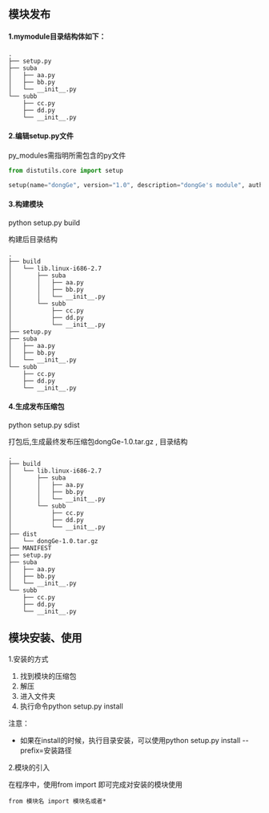## 模块发布

#### 1.mymodule目录结构体如下：
```
.
├── setup.py
├── suba
│   ├── aa.py
│   ├── bb.py
│   └── __init__.py
└── subb
    ├── cc.py
    ├── dd.py
    └── __init__.py
```

#### 2.编辑setup.py文件

py_modules需指明所需包含的py文件
```py
from distutils.core import setup

setup(name="dongGe", version="1.0", description="dongGe's module", author="dongGe", py_modules=['suba.aa', 'suba.bb', 'subb.cc', 'subb.dd'])
```
#### 3.构建模块

python setup.py build

构建后目录结构
```
.
├── build
│   └── lib.linux-i686-2.7
│       ├── suba
│       │   ├── aa.py
│       │   ├── bb.py
│       │   └── __init__.py
│       └── subb
│           ├── cc.py
│           ├── dd.py
│           └── __init__.py
├── setup.py
├── suba
│   ├── aa.py
│   ├── bb.py
│   └── __init__.py
└── subb
    ├── cc.py
    ├── dd.py
    └── __init__.py
```

#### 4.生成发布压缩包

python setup.py sdist

打包后,生成最终发布压缩包dongGe-1.0.tar.gz , 目录结构
```
.
├── build
│   └── lib.linux-i686-2.7
│       ├── suba
│       │   ├── aa.py
│       │   ├── bb.py
│       │   └── __init__.py
│       └── subb
│           ├── cc.py
│           ├── dd.py
│           └── __init__.py
├── dist
│   └── dongGe-1.0.tar.gz
├── MANIFEST
├── setup.py
├── suba
│   ├── aa.py
│   ├── bb.py
│   └── __init__.py
└── subb
    ├── cc.py
    ├── dd.py
    └── __init__.py
```

## 模块安装、使用

1.安装的方式

1. 找到模块的压缩包
2. 解压
3. 进入文件夹
4. 执行命令python setup.py install

注意：

* 如果在install的时候，执行目录安装，可以使用python setup.py install --prefix=安装路径

2.模块的引入

在程序中，使用from import 即可完成对安装的模块使用
```
from 模块名 import 模块名或者*
```